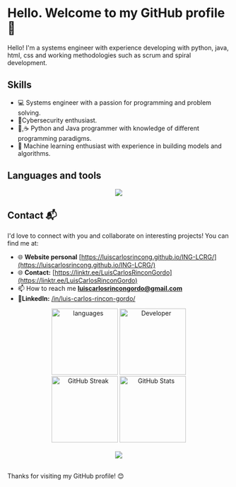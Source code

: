# Hello. Welcome to my GitHub profile 👋

Hello! I'm a systems engineer with experience developing with python, java, html, css and working methodologies such as scrum and spiral development.

## Skills

- 💻 Systems engineer with a passion for programming and problem solving.
- 🔐Cybersecurity enthusiast.
- 🐍,☕ Python and Java programmer with knowledge of different programming paradigms.
- 🤖 Machine learning enthusiast with experience in building models and algorithms.

## Languages ​​and tools
<p align='center'>
  <a href='https://skillicons.dev'>
    <img src='https://skillicons.dev/icons?i=py,mysql,html,css,vscode,github,java,eclipse,mongodb,flask,javascript,firebase,postgresql' />
  </a>
</p>

## Contact 📬
I'd love to connect with you and collaborate on interesting projects! You can find me at:
- 🌐 **Website personal** [https://luiscarlosrincong.github.io/ING-LCRG/](https://luiscarlosrincong.github.io/ING-LCRG/)
- 🌐 **Contact:** [https://linktr.ee/LuisCarlosRinconGordo](https://linktr.ee/LuisCarlosRinconGordo)
- 📫 How to reach me **luiscarlosrincongordo@gmail.com**
- **👤LinkedIn:** [/in/luis-carlos-rincon-gordo/](https://www.linkedin.com/in/luis-carlos-rincon-gordo/)

<div align="center">
  <img src="https://github-readme-stats.vercel.app/api/top-langs?username=LuisCarlosRinconG&locale=en&hide_title=false&layout=compact&card_width=320&langs_count=5&theme=dracula&hide_border=false&bg_color=000000&title_color=3498db&icon_color=3498db" height="150" alt="languages" />
  <img src="https://media1.giphy.com/media/bGgsc5mWoryfgKBx1u/giphy.gif?cid=ecf05e47wytjdjo3o14axzovkee5ona8qnlz2qsaamukhlmz&ep=v1_gifs_search&rid=giphy.gif&ct=g" height="150" alt="Developer">
  <br>
  <img src="https://github-readme-streak-stats.herokuapp.com/?user=LuisCarlosRinconG&theme=dracula&hide_border=false&bg_color=000000&title_color=3498db&icon_color=3498db&theme=dark&background=000000" height="150" alt="GitHub Streak" />
  <img src="https://github-readme-stats.vercel.app/api?username=LuisCarlosRinconG&theme=dracula&hide_border=false&include_all_commits=false&count_private=true&bg_color=000000&title_color=3498db&icon_color=3498db" height="150" alt="GitHub Stats" />
</div>
<br>
<div align="center">
  <img src="https://profile-counter.glitch.me/LuisCarlosRinconG/count.svg?" class="contador" />
</div>
<br>

Thanks for visiting my GitHub profile! 😊
